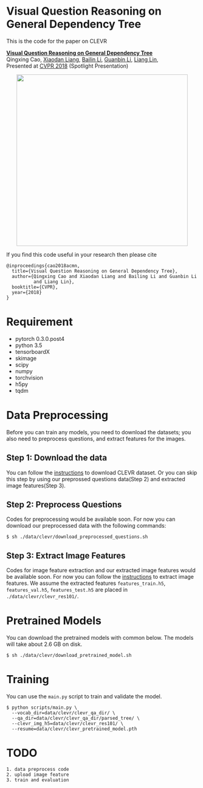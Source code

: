 # Visual Question Reasoning on General Dependency Tree

This is the code for the paper on CLEVR

 **<a href="https://arxiv.org/abs/1804.00105">Visual Question Reasoning on General Dependency Tree</a>**
 <br>
Qingxing Cao,
 <a href='https://www.cs.cmu.edu/~xiaodan1/'>Xiaodan Liang</a>,
 <a href='https://bezorro.github.io/'>Bailin Li</a>,
 <a href='https://sites.google.com/site/ligb86/home/'>Guanbin Li</a>,
 <a href='http://www.linliang.net/'>Liang Lin</a>,
 <br>
 Presented at [CVPR 2018](http://cvpr2018.thecvf.com/) (Spotlight Presentation)

 <div align="center">
  <img src="https://github.com/bezorro/ACMN-Pytorch/blob/master/img/introduction.png" width="450px">
</div>

If you find this code useful in your research then please cite

```
@inproceedings{cao2018acmn,
  title={Visual Question Reasoning on General Dependency Tree},
  author={Qingxing Cao and Xiaodan Liang and Bailing Li and Guanbin Li
          and Liang Lin},
  booktitle={CVPR},
  year={2018}
}
```

# Requirement
  * pytorch 0.3.0.post4
  * python 3.5
  * tensorboardX
  * skimage
  * scipy
  * numpy
  * torchvision
  * h5py
  * tqdm

# Data Preprocessing
Before you can train any models, you need to download the datasets; you also need to preprocess questions, and extract features for the images.

## Step 1: Download the data
You can follow the [instructions](https://github.com/jcjohnson/clevr-iep/blob/master/TRAINING.md) to download CLEVR dataset. Or you can skip this step by using our preprossed questions data(Step 2) and extracted image features(Step 3).

## Step 2: Preprocess Questions
Codes for preprocessing would be available soon. For now you can download our preprocessed data with the following commands:
```
$ sh ./data/clevr/download_preprocessed_questions.sh
```

## Step 3: Extract Image Features
Codes for image feature extraction and our extracted image features would be available soon. For now you can follow the [instructions](https://github.com/jcjohnson/clevr-iep/blob/master/TRAINING.md) to extract image features.
We assume the extracted features `features_train.h5`, `features_val.h5`, `features_test.h5` are placed in `./data/clevr/clevr_res101/`.

# Pretrained Models
You can download the pretrained models with common below. The models will take about 2.6 GB on disk.
```
$ sh ./data/clevr/download_pretrained_model.sh
```

# Training
You can use the `main.py` script to train and validate the model.
```
$ python scripts/main.py \
  --vocab_dir=data/clevr/clevr_qa_dir/ \
  --qa_dir=data/clevr/clevr_qa_dir/parsed_tree/ \
  --clevr_img_h5=data/clevr/clevr_res101/ \
  --resume=data/clevr/clevr_pretrained_model.pth
```

# TODO
```
1. data preprocess code
2. upload image feature
3. train and evaluation
```